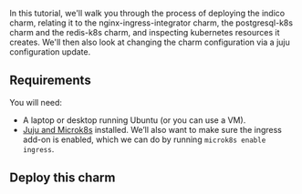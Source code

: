 In this tutorial, we'll walk you through the process of deploying the indico charm, relating it to the nginx-ingress-integrator charm, the postgresql-k8s charm and the redis-k8s charm, and inspecting kubernetes resources it creates. We'll then also look at changing the charm configuration via a juju configuration update.

## Requirements

You will need:

* A laptop or desktop running Ubuntu (or you can use a VM).
* [Juju and Microk8s](https://juju.is/docs/olm/microk8s) installed. We’ll also want to make sure the ingress add-on is enabled, which we can do by running `microk8s enable ingress`.

## Deploy this charm

